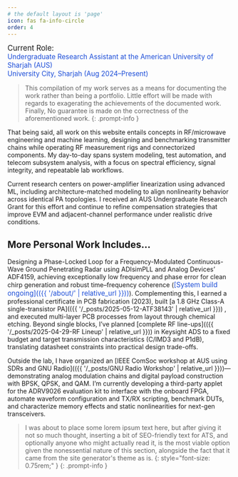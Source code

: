 ```yaml
---
# the default layout is 'page'
icon: fas fa-info-circle
order: 4
---
```


 <span style="font-size:1.05rem">Current Role:</span><br>
 <span style="font-size:0.95rem; color:#1d4ed8;">Undergraduate Research Assistant at the American University of Sharjah (AUS)<br>
University City, Sharjah (Aug 2024–Present)
</span>

> This compilation of my work serves as a means for documenting the work rather than being a portfolio. Little effort will be made with regards to exagerating the achievements of the documented work. Finally, No guarantee is made on the correctness of the aforementioned work.
{: .prompt-info }

That being said, all work on this website entails concepts in RF/microwave engineering and machine learning, designing and benchmarking transmitter chains while operating RF measurement rigs and connectorized components. My day-to-day spans system modeling, test automation, and telecom subsystem analysis, with a focus on spectral efficiency, signal integrity, and repeatable lab workflows.

Current research centers on power-amplifier linearization using advanced ML, including architecture-matched modeling to align nonlinearity behavior across identical PA topologies. I received an AUS Undergraduate Research Grant for this effort and continue to refine compensation strategies that improve EVM and adjacent-channel performance under realistic drive conditions.


## More Personal Work Includes...
Designing a Phase-Locked Loop for a Frequency-Modulated Continuous-Wave Ground Penetrating Radar using ADIsimPLL and Analog Devices’ ADF4159, achieving exceptionally low frequency and phase error for clean chirp generation and robust time–frequency coherence 
(<span style="font-size:0.95rem; color:#1d4ed8;">[System build ongoing](({{ '/about/' | relative_url }}))</span>).
Complementing this, I earned a professional certificate in PCB fabrication (2023), built 
[a 1.8 GHz Class-A single-transistor PA](({{ '/_posts/2025-05-12-ATF38143' | relative_url }}))
, and executed multi-layer PCB processes from layout through chemical etching. Beyond single blocks, I’ve planned 
[complete RF line-ups](({{ '/_posts/2025-04-29-RF Lineup' | relative_url }})) 
in Keysight ADS  to a fixed budget and target transmission characteristics (C/IMD3 and P1dB), translating datasheet constraints into practical design trade-offs.
<link rel="icon" href="/assets/img/Keysight_favicon.ico" type="image/x-icon">

Outside the lab, I have organized an [IEEE ComSoc workshop at AUS using SDRs and GNU Radio](({{ '/_posts/GNU Radio Workshop' | relative_url }}))—demonstrating analog modulation chains and digital payload construction with BPSK, QPSK, and QAM. I’m currently developing a third-party applet for the ADRV9026 evaluation kit to interface with the onboard FPGA, automate waveform configuration and TX/RX scripting, benchmark DUTs, and characterize memory effects and static nonlinearities for next-gen transceivers.

<!-- > Add Markdown syntax content to file `_tabs/about.md`{: .filepath } and it will show up on this page. -->

> I was about to place some lorem ipsum text here, but after giving it not so much thought, inserting a bit of SEO-friendly text for ATS, and optionally anyone who might actually read it, is the most viable option given the nonessential nature of this section, alongside the fact that it came from the site generator's theme as is.
{: style="font-size: 0.75rem;" }
{: .prompt-info }
